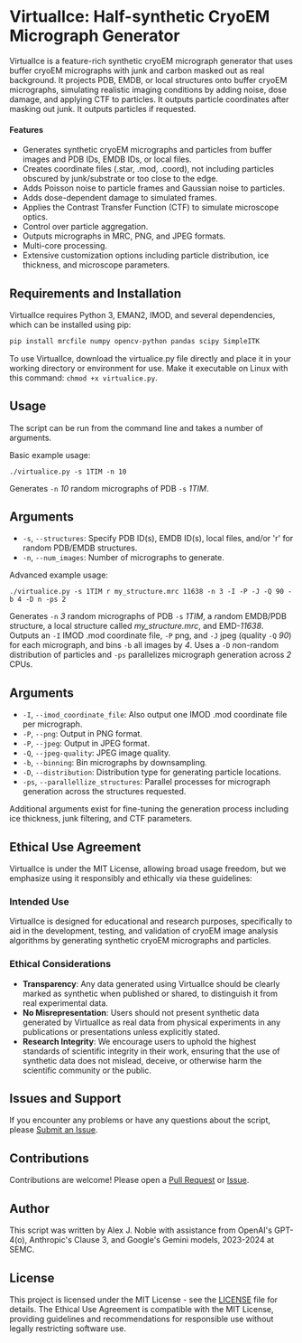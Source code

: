 # VirtualIce: Half-synthetic CryoEM Micrograph Generator

VirtualIce is a feature-rich synthetic cryoEM micrograph generator that uses buffer cryoEM micrographs with junk and carbon masked out as real background. It projects PDB, EMDB, or local structures onto buffer cryoEM micrographs, simulating realistic imaging conditions by adding noise, dose damage, and applying CTF to particles. It outputs particle coordinates after masking out junk. It outputs particles if requested.

#### Features

- Generates synthetic cryoEM micrographs and particles from buffer images and PDB IDs, EMDB IDs, or local files.
- Creates coordinate files (.star, .mod, .coord), not including particles obscured by junk/substrate or too close to the edge.
- Adds Poisson noise to particle frames and Gaussian noise to particles.
- Adds dose-dependent damage to simulated frames.
- Applies the Contrast Transfer Function (CTF) to simulate microscope optics.
- Control over particle aggregation.
- Outputs micrographs in MRC, PNG, and JPEG formats.
- Multi-core processing.
- Extensive customization options including particle distribution, ice thickness, and microscope parameters.

## Requirements and Installation

VirtualIce requires Python 3, EMAN2, IMOD, and several dependencies, which can be installed using pip:

```bash
pip install mrcfile numpy opencv-python pandas scipy SimpleITK
```

To use VirtualIce, download the virtualice.py file directly and place it in your working directory or environment for use. Make it executable on Linux with this command: `chmod +x virtualice.py`.

## Usage

The script can be run from the command line and takes a number of arguments.

Basic example usage:

```
./virtualice.py -s 1TIM -n 10
```

Generates `-n` _10_ random micrographs of PDB `-s` _1TIM_.

## Arguments

- `-s`, `--structures`: Specify PDB ID(s), EMDB ID(s), local files, and/or 'r' for random PDB/EMDB structures.
- `-n`, `--num_images`: Number of micrographs to generate.

Advanced example usage:

```
./virtualice.py -s 1TIM r my_structure.mrc 11638 -n 3 -I -P -J -Q 90 -b 4 -D n -ps 2
```

Generates `-n` _3_ random micrographs of PDB `-s` _1TIM_, a <i>r</i>andom EMDB/PDB structure, a local structure called _my_structure.mrc_, and EMD-_11638_. Outputs an `-I` IMOD .mod coordinate file, `-P` png, and `-J` jpeg (quality `-Q` _90_) for each micrograph, and bins `-b` all images by _4_. Uses a `-D` <i>n</i>on-random distribution of particles and `-ps` parallelizes micrograph generation across _2_ CPUs.

## Arguments

- `-I`, `--imod_coordinate_file`: Also output one IMOD .mod coordinate file per micrograph.
- `-P`, `--png`: Output in PNG format.
- `-P`, `--jpeg`: Output in JPEG format.
- `-Q`, `--jpeg-quality`: JPEG image quality.
- `-b`, `--binning`: Bin micrographs by downsampling.
- `-D`, `--distribution`: Distribution type for generating particle locations.
- `-ps`, `--parallellize_structures`: Parallel processes for micrograph generation across the structures requested.

Additional arguments exist for fine-tuning the generation process including ice thickness, junk filtering, and CTF parameters.

## Ethical Use Agreement

VirtualIce is under the MIT License, allowing broad usage freedom, but we emphasize using it responsibly and ethically via these guidelines:

### Intended Use

VirtualIce is designed for educational and research purposes, specifically to aid in the development, testing, and validation of cryoEM image analysis algorithms by generating synthetic cryoEM micrographs and particles.

### Ethical Considerations

- **Transparency**: Any data generated using VirtualIce should be clearly marked as synthetic when published or shared, to distinguish it from real experimental data.
- **No Misrepresentation**: Users should not present synthetic data generated by VirtualIce as real data from physical experiments in any publications or presentations unless explicitly stated.
- **Research Integrity**: We encourage users to uphold the highest standards of scientific integrity in their work, ensuring that the use of synthetic data does not mislead, deceive, or otherwise harm the scientific community or the public.

## Issues and Support

If you encounter any problems or have any questions about the script, please [Submit an Issue](https://github.com/alexjnoble/VirtualIce/issues).

## Contributions

Contributions are welcome! Please open a [Pull Request](https://github.com/alexjnoble/VirtualIce/pulls) or [Issue](https://github.com/alexjnoble/VirtualIce/issues).

## Author

This script was written by Alex J. Noble with assistance from OpenAI's GPT-4(o), Anthropic's Clause 3, and Google's Gemini models, 2023-2024 at SEMC.

## License

This project is licensed under the MIT License - see the [LICENSE](LICENSE) file for details.
The Ethical Use Agreement is compatible with the MIT License, providing guidelines and recommendations for responsible use without legally restricting software use.
